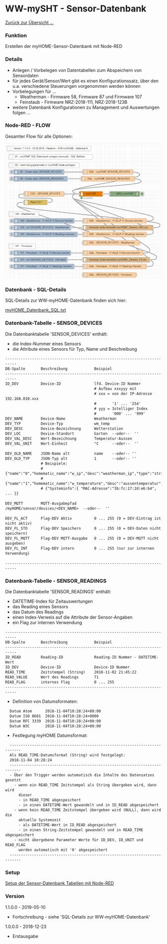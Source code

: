 # WW-mySHT - Sensor-Datenbank

[Zurück zur Übersicht ...](../README.md)

### Funktion

Erstellen der myHOME-Sensor-Datenbank mit Node-RED

### Details

- Anlegen / Vorbelegen von Datentabellen zum Abspeichern von Sensordaten
- für jedes Gerät/Sensor/Wert gibt es einen Konfigurationssatz, über den u.a. verschiedene Steuerungen vorgenommen werden können
- Vorbelegungen für ...
  - Weatherman - Firmware 58, Firmware 87 und Firmware 107
  - Feinstaub  - Firmware NRZ-2018-111, NRZ-2018-123B
- weitere Datenbank Konfigurationen zu Management und Auswertungen folgen ...

### Node-RED - FLOW

Gesamter Flow für alle Optionen:

![Node-RED - FLOW -  WW-myHOME - Datenbank](./img/NodeRED_FLOW_Datenbank_1.1.jpg)

### Datenbank - SQL-Details

SQL-Details zur WW-myHOME-Datenbank finden sich hier:

[myHOME_Datenbank_SQL.txt](./bin/myHOME_Datenbank_SQL.txt)

### Datenbank-Tabelle - SENSOR_DEVICES

Die Datenbanktabelle 'SENSOR_DEVICES' enthält:
- die Index-Nummer eines Sensors
- die Attribute eines Sensors für Typ, Name und Beschreibung

```
---------------------------------------------------------------------------
DB-Spalte       Beschreibung            Beispiel
---------------------------------------------------------------------------
ID_DEV          Device-ID               lfd. Device-ID Nummer
                                        # Aufbau xxxyyy mit
                                        # xxx = von der IP-Adresse 192.168.010.xxx
                                        #       '1' ... '254'
                                        # yyy = 3stelliger Index
                                        #       '000' ... '999'
DEV_NAME        Device-Name             Weatherman
DEV_TYP         Device-Typ              wm_temp
DEV_DESC        Device-Bezeichnung      Wetterstation
DEV_LOC         Device-Standort         Garten  --oder--  ''
DEV_VAL_DESC    Wert-Bezeichnung        Temperatur-Aussen
DEV_VAL_UNIT    Wert-Einheit            °C      --oder--  ''

DEV_OLD_NAME    JSON-Name alt           name    --oder-- ''
DEV_OLD_TYP     JSON-Typ alt            1       --oder-- ''
                # Beispiele:
                # {"name":"0","homematic_name":"w_ip","desc":"weatherman_ip","type":"string","unit":"","value":"192.168.0.100"},
                # {"name":"1","homematic_name":"w_temperature","desc":"aussentemperatur","type":"number","unit":"gradC","value":13.5},
                # {"Systeminfo":{ "MAC-Adresse":"3b:fc:17:2d:e6:b4", ... }}

DEV_MQTT        MQTT-Ausgabepfad        /myHOME/sensor/devices/<DEV_NAME>  --oder--  ''                                        

DEV_FL_ACT      Flag-DEV Aktiv          0 ... 255 (0 = DEV-Eintrag ist nicht aktiv)
DEV_FL_STO      Flag-DEV Speichern      0 ... 255 (0 = DEV-Daten nicht speichern)
DEV_FL_MQTT     Flag-DEV MQTT-Ausgabe   0 ... 255 (0 = DEV-MQTT nicht ausgeben)
DEV_FL_INT      Flag-DEV intern         0 ... 255 (nur zur internen Verwendung)

---------------------------------------------------------------------------
```

### Datenbank-Tabelle - SENSOR_READINGS

Die Datenbanktabelle 'SENSOR_READINGS' enthält:
- DATETIME-Index für Zeitauswertungen
- das Reading eines Sensors
- das Datum des Readings
- einen Index-Verweis auf die Attribute der Sensor-Angaben
- ein Flag zur internen Verwendung

```
---------------------------------------------------------------------------
DB-Spalte       Beschreibung            Beispiel
---------------------------------------------------------------------------
ID_READ         Reading-ID              Reading-ID Nummer - DATETIME-Wert
ID_DEV          Device-ID               Device-ID Nummer
READ_TIME       Zeitstempel (String)    2018-11-02 21:45:22
READ_VALUE      Wert des Readings       71
READ_FLAG       internes Flag           0 ... 255
---------------------------------------------------------------------------
```

- Definition von Datumsformaten:
```
  Datum Atom      2018-11-04T10:28:24+00:00  
  Datum ISO 8601  2018-11-04T10:28:24+0000  
  Datum RFC 3339  2018-11-04T10:28:24+00:00  
  Datum W3C       2018-11-04T10:28:24+00:00
```

- Festlegung myHOME Datumsformat:
```
  ---------------------------------------------------------------------------
  Als READ_TIME-Datumsformat (String) wird festgelegt:
  2018-11-04 10:28:24
  ---------------------------------------------------------------------------
  - Über den Trigger werden automatisch die Inhalte des Datensatzes gesetzt
    - wenn ein READ_TIME Zeitstempel als String übergeben wird, dann wird
      dieser
      - in READ_TIME abgespeichert
      - in einen DATETIME-Wert gewandelt und in ID_READ abgespeichert
    - wenn kein READ_TIME Zeitstempel übergeben wird (NULL), dann wird die
      aktuelle Systemzeit
      - als DATETIME-Wert in ID_READ abgespeichert
      - in einen String-Zeitstempel gewandelt und in READ_TIME abgespeichert
    - nicht übergebene Parameter Werte für ID_DEV, ID_UNIT und READ_FLAG
      werden automatisch mit '0' abgespeichert
  ---------------------------------------------------------------------------
```

### Setup
[Setup der Sensor-Datenbank Tabellen mit Node-RED](./Setup.md)

### Version

1.1.0.0 - 2019-05-10
- Fortschreibung - siehe 'SQL-Details zur WW-myHOME-Datenbank'

1.0.0.0 - 2018-12-23
- Erstausgabe
